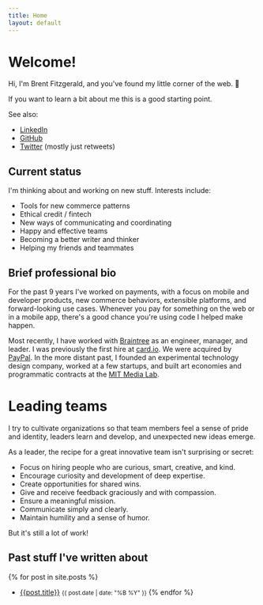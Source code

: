 ```yaml
---
title: Home
layout: default
---
```


# Welcome!

Hi, I'm Brent Fitzgerald, and you've found my little corner of the web. 🌈

If you want to learn a bit about me this is a good starting point. 

See also:
- [LinkedIn](https://www.linkedin.com/in/brentfitzgerald/)
- [GitHub](https://github.com/burnto)
- [Twitter](https://twitter.com/burnto) (mostly just retweets)

## Current status

I'm thinking about and working on new stuff. Interests include:
- Tools for new commerce patterns
- Ethical credit / fintech
- New ways of communicating and coordinating
- Happy and effective teams
- Becoming a better writer and thinker
- Helping my friends and teammates

## Brief professional bio

For the past 9 years I've worked on payments, with a focus on mobile and developer products, new commerce behaviors, extensible platforms, and forward-looking use cases. Whenever you pay for something on the web or in a mobile app, there's a good chance you're using code I helped make happen.

Most recently, I have worked with [Braintree](https://braintreepayments.com) as an engineer, manager, and leader. I was previously the first hire at [card.io](https://card.io). We were acquired by [PayPal](https://paypal.com/). In the more distant past, I founded an experimental technology design company, worked at a few startups, and built art economies and programmatic contracts at the [MIT Media Lab](https://www.media.mit.edu/).

# Leading teams

I try to cultivate organizations so that team members feel a sense of pride and identity, leaders learn and develop, and unexpected new ideas emerge. 

As a leader, the recipe for a great innovative team isn't surprising or secret:

- Focus on hiring people who are curious, smart, creative, and kind. 
- Encourage curiosity and development of deep expertise.
- Create opportunities for shared wins.
- Give and receive feedback graciously and with compassion.
- Ensure a meaningful mission.
- Communicate simply and clearly.
- Maintain humility and a sense of humor.

But it's still a lot of work! 


## Past stuff I've written about 

{% for post in site.posts %}  
- [{{post.title}}]({{post.url}}) <small>{{ post.date | date: "%B %Y" }}</small>
{% endfor %}  

